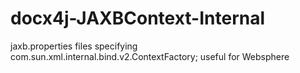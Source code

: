 docx4j-JAXBContext-Internal
===========================

jaxb.properties files specifying com.sun.xml.internal.bind.v2.ContextFactory; useful for Websphere
